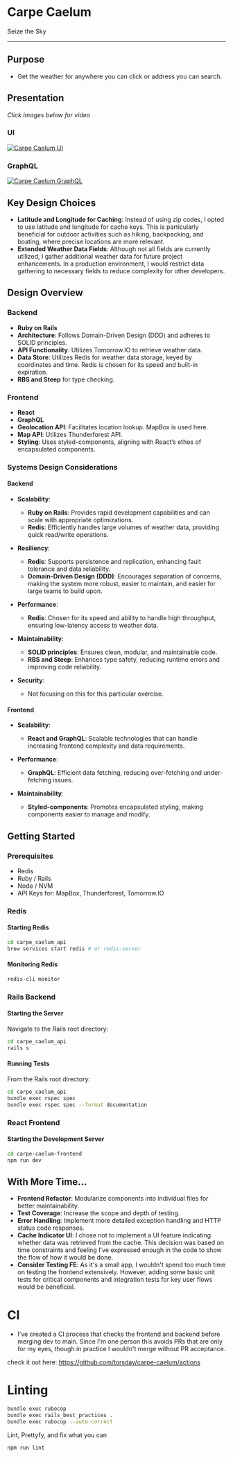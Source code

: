 # Carpe Caelum

Seize the Sky

---

## Purpose

- Get the weather for anywhere you can click or address you can search.

## Presentation

_Click images below for video_

### UI

[![Carpe Caelum UI](https://img.youtube.com/vi/83ozblglHic/0.jpg)](https://youtu.be/83ozblglHic)

### GraphQL

[![Carpe Caelum GraphQL](https://img.youtube.com/vi/MsEosOgBj_0/0.jpg)](https://youtu.be/MsEosOgBj_0)

## Key Design Choices

- **Latitude and Longitude for Caching**: Instead of using zip codes, I opted to use latitude and longitude for cache keys. This is particularly beneficial for outdoor activities such as hiking, backpacking, and boating, where precise locations are more relevant.
- **Extended Weather Data Fields**: Although not all fields are currently utilized, I gather additional weather data for future project enhancements. In a production environment, I would restrict data gathering to necessary fields to reduce complexity for other developers.

## Design Overview

### Backend

- **Ruby on Rails**
- **Architecture**: Follows Domain-Driven Design (DDD) and adheres to SOLID principles.
- **API Functionality**: Utilizes Tomorrow.IO to retrieve weather data.
- **Data Store**: Utilizes Redis for weather data storage, keyed by coordinates and time. Redis is chosen for its speed and built-in expiration.
- **RBS and Steep** for type checking.

### Frontend

- **React**
- **GraphQL**
- **Geolocation API**: Facilitates location lookup. MapBox is used here.
- **Map API**: Utilizes Thunderforest API.
- **Styling**: Uses styled-components, aligning with React’s ethos of encapsulated components.

### Systems Design Considerations

#### Backend

- **Scalability**:
    - **Ruby on Rails**: Provides rapid development capabilities and can scale with appropriate optimizations.
    - **Redis**: Efficiently handles large volumes of weather data, providing quick read/write operations.

- **Resiliency**:
    - **Redis**: Supports persistence and replication, enhancing fault tolerance and data reliability.
    - **Domain-Driven Design (DDD)**: Encourages separation of concerns, making the system more robust, easier to maintain, and easier for large teams to build upon.

- **Performance**:
    - **Redis**: Chosen for its speed and ability to handle high throughput, ensuring low-latency access to weather data.

- **Maintainability**:
    - **SOLID principles**: Ensures clean, modular, and maintainable code.
    - **RBS and Steep**: Enhances type safety, reducing runtime errors and improving code reliability.

- **Security**:
    - Not focusing on this for this particular exercise.

#### Frontend

- **Scalability**:
    - **React and GraphQL**: Scalable technologies that can handle increasing frontend complexity and data requirements.

- **Performance**:
    - **GraphQL**: Efficient data fetching, reducing over-fetching and under-fetching issues.

- **Maintainability**:
    - **Styled-components**: Promotes encapsulated styling, making components easier to manage and modify.

## Getting Started

### Prerequisites

- Redis
- Ruby / Rails
- Node / NVM
- API Keys for: MapBox, Thunderforest, Tomorrow.IO

### Redis

#### Starting Redis

```sh
cd carpe_caelum_api
brew services start redis # or redis-server
```

#### Monitoring Redis

```sh
redis-cli monitor
```

### Rails Backend

#### Starting the Server

Navigate to the Rails root directory:

```sh
cd carpe_caelum_api
rails s
```

#### Running Tests

From the Rails root directory:

```sh
cd carpe_caelum_api
bundle exec rspec spec
bundle exec rspec spec --format documentation
```

### React Frontend

#### Starting the Development Server

```sh
cd carpe-caelum-frontend
npm run dev
```

## With More Time...

- **Frontend Refactor**: Modularize components into individual files for better maintainability.
- **Test Coverage**: Increase the scope and depth of testing.
- **Error Handling**: Implement more detailed exception handling and HTTP status code responses.
- **Cache Indicator UI**: I chose not to implement a UI feature indicating whether data was retrieved from the cache. This decision was based on time constraints and feeling I've expressed enough in the code to show the flow of how it would be done.
- **Consider Testing FE**: As it's a small app, I wouldn't spend too much time on testing the frontend extensively. However, adding some basic unit tests for critical components and integration tests for key user flows would be beneficial.

# CI

- I've created a CI process that checks the frontend and backend before merging dev to main. Since I'm one person this avoids PRs that are only for my eyes, though in practice I wouldn't merge without PR acceptance.

check it out here: <https://github.com/torsday/carpe-caelum/actions>

# Linting

```sh
bundle exec rubocop
bundle exec rails_best_practices .
bundle exec rubocop --auto-correct
```

Lint, Prettyfy, and fix what you can

```sh
npm run lint
```


